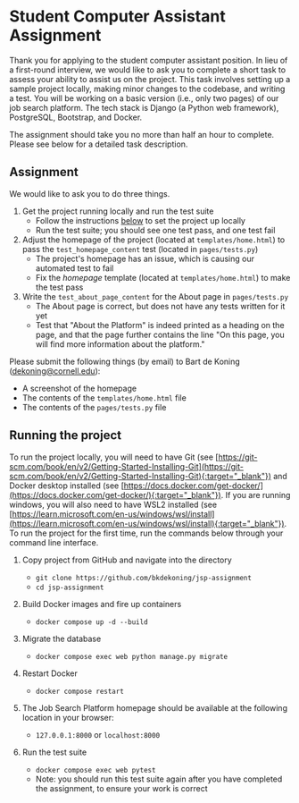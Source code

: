 # Student Computer Assistant Assignment
Thank you for applying to the student computer assistant position. In lieu of a first-round interview, we would like to ask you to complete a short task to assess your ability to assist us on the project. This task involves setting up a sample project locally, making minor changes to the codebase, and writing a test. You will be working on a basic version (i.e., only two pages) of our job search platform. The tech stack is Django (a Python web framework), PostgreSQL, Bootstrap, and Docker. 

The assignment should take you no more than half an hour to complete. Please see below for a detailed task description.

## Assignment
We would like to ask you to do three things.

1. Get the project running locally and run the test suite
    - Follow the instructions [below](#runningproject) to set the project up locally
    - Run the test suite; you should see one test pass, and one test fail
2. Adjust the homepage of the project (located at `templates/home.html`) to pass the `test_homepage_content` test (located in `pages/tests.py`)
    - The project's homepage has an issue, which is causing our automated test to fail 
    - Fix the *homepage* template (located at `templates/home.html`) to make the test pass
3. Write the `test_about_page_content` for the About page in `pages/tests.py`
    - The About page is correct, but does not have any tests written for it yet
    - Test that "About the Platform" is indeed printed as a heading on the page, and that the page further contains the line "On this page, you will find more information about the platform."

Please submit the following things (by email) to Bart de Koning (dekoning@cornell.edu):
- A screenshot of the homepage
- The contents of the `templates/home.html` file
- The contents of the `pages/tests.py` file


## Running the project<a name="runningproject"></a>
To run the project locally, you will need to have Git (see [https://git-scm.com/book/en/v2/Getting-Started-Installing-Git](https://git-scm.com/book/en/v2/Getting-Started-Installing-Git){:target="_blank"}) and Docker desktop installed (see [https://docs.docker.com/get-docker/](https://docs.docker.com/get-docker/){:target="_blank"}). If you are running windows, you will also need to have WSL2 installed (see [https://learn.microsoft.com/en-us/windows/wsl/install](https://learn.microsoft.com/en-us/windows/wsl/install){:target="_blank"}). To run the project for the first time, run the commands below through your command line interface.

1. Copy project from GitHub and navigate into the directory
    - ```git clone https://github.com/bkdekoning/jsp-assignment```
    - ```cd jsp-assignment```

2. Build Docker images and fire up containers
   - ```docker compose up -d --build```

3. Migrate the database
   - ```docker compose exec web python manage.py migrate```

4. Restart Docker
   - ```docker compose restart```

5. The Job Search Platform homepage should be available at the following location in your browser:
   - ```127.0.0.1:8000``` or ```localhost:8000```

6. Run the test suite
   - ```docker compose exec web pytest```
   - Note: you should run this test suite again after you have completed the assignment, to ensure your work is correct
